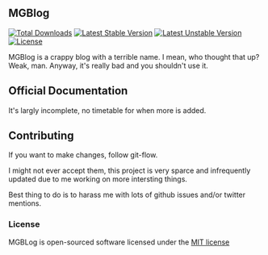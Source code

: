 ## MGBlog

[![Total Downloads](https://poser.pugx.org/mglinski/mgblog/downloads.svg)](https://packagist.org/packages/mglinski/mgblog)
[![Latest Stable Version](https://poser.pugx.org/mglinski/mgblog/v/stable.svg)](https://packagist.org/packages/mglinski/mgblog)
[![Latest Unstable Version](https://poser.pugx.org/mglinski/mgblog/v/unstable.svg)](https://packagist.org/packages/mglinski/mgblog)
[![License](https://poser.pugx.org/mglinski/mgblog/license.svg)](https://packagist.org/packages/mglinski/mgblog)

MGBlog is a crappy blog with a terrible name. I mean, who thought that up? Weak, man. Anyway, it's really bad and you shouldn't use it.

## Official Documentation

It's largly incomplete, no timetable for when more is added.

## Contributing

If you want to make changes, follow git-flow.

I might not ever accept them, this project is very sparce and infrequently updated due to me working on more intersting things.

Best thing to do is to harass me with lots of github issues and/or twitter mentions.

### License

MGBLog is open-sourced software licensed under the [MIT license](http://opensource.org/licenses/MIT)
